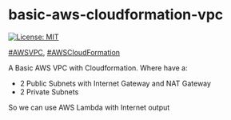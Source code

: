 # basic-aws-cloudformation-vpc

[![License: MIT](https://img.shields.io/badge/License-MIT-yellow.svg)](https://opensource.org/licenses/MIT)

[#AWSVPC](https://aws.amazon.com/vpc), [#AWSCloudFormation](https://aws.amazon.com/cloudformation)

A Basic AWS VPC with Cloudformation. Where have a:
- 2 Public Subnets with Internet Gateway and NAT Gateway
- 2 Private Subnets

So we can use AWS Lambda with Internet output
